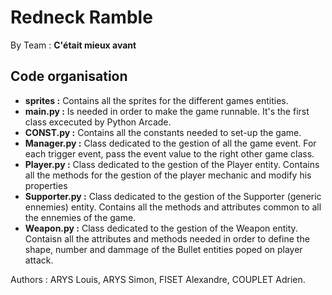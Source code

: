 # Redneck Ramble 

By Team : **C'était mieux avant**

## Code organisation

 * **sprites :** Contains all the sprites for the different games entities.
 * **main.py :** Is needed in order to make the game runnable. It's the first class excecuted by Python Arcade. 
 * **CONST.py :** Contains all the constants needed to set-up the game.
 * **Manager.py :** Class dedicated to the gestion of all the game event. For each trigger event, pass the event value to the right other game class.
 * **Player.py :** Class dedicated to the gestion of the Player entity. Contains all the methods for the gestion of the player mechanic and modify his properties
 * **Supporter.py :** Class dedicated to the gestion of the Supporter (generic ennemies) entity. Contains all the methods and attributes common to all the ennemies of the game.
 * **Weapon.py :** Class dedicated to the gestion of the Weapon entity. Contaisn all the attributes and methods needed in order to define the shape, number and dammage of the Bullet entities poped on player attack.

 Authors :  ARYS Louis, ARYS Simon, FISET Alexandre, COUPLET Adrien.